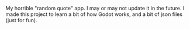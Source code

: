 My horrible "random quote" app. I may or may not update it in the future. I made this project to learn a bit of how Godot works, and a bit of json files (just for fun). 
